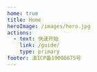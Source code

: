 ```yaml
---
home: true
title: Home
heroImage: /images/hero.jpg
actions:
  - text: 快速开始
    link: /guide/
    type: primary
footer: 滇ICP备19006675号
---
```


